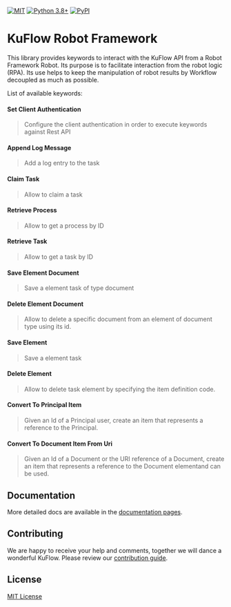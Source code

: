 [![MIT](https://img.shields.io/github/license/kuflow/kuflow-robotframework?label=License)](https://github.com/kuflow/kuflow-robotframework/blob/master/LICENSE)
[![Python 3.8+](https://img.shields.io/pypi/pyversions/kuflow-robotframework.svg)](https://pypi.org/project/kuflow-robotframework)
[![PyPI](https://img.shields.io/pypi/v/kuflow-robotframework.svg)](https://pypi.org/project/kuflow-robotframework)

# KuFlow Robot Framework

This library provides keywords to interact with the KuFlow API from a Robot Framework Robot. Its purpose is to facilitate interaction from the robot logic (RPA). Its use helps to keep the manipulation of robot results by Workflow decoupled as much as possible.

List of available keywords:

#### Set Client Authentication

> Configure the client authentication in order to execute keywords against Rest API

#### Append Log Message

> Add a log entry to the task

#### Claim Task

> Allow to claim a task

#### Retrieve Process

> Allow to get a process by ID

#### Retrieve Task

> Allow to get a task by ID

#### Save Element Document 

> Save a element task of type document 

#### Delete Element Document

> Allow to delete a specific document from an element of document type using its id.

#### Save Element

> Save a element task

#### Delete Element 

> Allow to delete task element by specifying the item definition code.

#### Convert To  Principal Item

> Given an Id of a Principal user, create an item that represents a reference to the Principal.

#### Convert To  Document Item From Uri

> Given an Id of a Document or the URI reference of a Document, create an item that represents a reference to the Document elementand can be used.

## Documentation

More detailed docs are available in the [documentation pages](https://docs.kuflow.com/developers/overview/introduction).


## Contributing

We are happy to receive your help and comments, together we will dance a wonderful KuFlow. Please review our [contribution guide](CONTRIBUTING.md).


## License

[MIT License](https://github.com/kuflow/kuflow-sdk-python/blob/master/LICENSE)